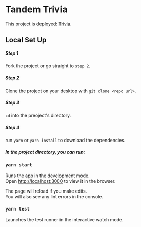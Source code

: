 # Tandem Trivia

This project is deployed: [Trivia](https://trivia-2020.vercel.app).

## Local Set Up

##### Step 1

Fork the project or go straight to `step 2`.

##### Step 2

Clone the project on your desktop with `git clone <repo url>`.

##### Step 3

`cd` into the preoject's directory.

##### Step 4

run `yarn` or `yarn install` to download the dependencies.

##### In the project directory, you can run:

### `yarn start`

Runs the app in the development mode.\
Open [http://localhost:3000](http://localhost:3000) to view it in the browser.

The page will reload if you make edits.\
You will also see any lint errors in the console.

### `yarn test`

Launches the test runner in the interactive watch mode.
